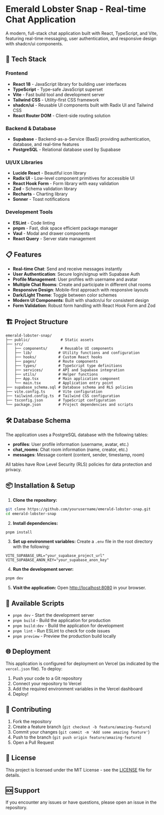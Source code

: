 # Emerald Lobster Snap - Real-time Chat Application

A modern, full-stack chat application built with React, TypeScript, and Vite, featuring real-time messaging, user authentication, and responsive design with shadcn/ui components.

## 🚀 Tech Stack

### Frontend
- **React 18** - JavaScript library for building user interfaces
- **TypeScript** - Type-safe JavaScript superset
- **Vite** - Fast build tool and development server
- **Tailwind CSS** - Utility-first CSS framework
- **shadcn/ui** - Reusable UI components built with Radix UI and Tailwind CSS
- **React Router DOM** - Client-side routing solution

### Backend & Database
- **Supabase** - Backend-as-a-Service (BaaS) providing authentication, database, and real-time features
- **PostgreSQL** - Relational database used by Supabase

### UI/UX Libraries
- **Lucide React** - Beautiful icon library
- **Radix UI** - Low-level component primitives for accessible UI
- **React Hook Form** - Form library with easy validation
- **Zod** - Schema validation library
- **Recharts** - Charting library
- **Sonner** - Toast notifications

### Development Tools
- **ESLint** - Code linting
- **pnpm** - Fast, disk space efficient package manager
- **Vaul** - Modal and drawer components
- **React Query** - Server state management

## 📋 Features

- **Real-time Chat**: Send and receive messages instantly
- **User Authentication**: Secure login/signup with Supabase Auth
- **Profile Management**: User profiles with username and avatar
- **Multiple Chat Rooms**: Create and participate in different chat rooms
- **Responsive Design**: Mobile-first approach with responsive layouts
- **Dark/Light Theme**: Toggle between color schemes
- **Modern UI Components**: Built with shadcn/ui for consistent design
- **Form Validation**: Robust form handling with React Hook Form and Zod

## 🏗️ Project Structure

```
emerald-lobster-snap/
├── public/              # Static assets
├── src/
│   ├── components/      # Reusable UI components
│   ├── lib/            # Utility functions and configuration
│   ├── hooks/          # Custom React hooks
│   ├── pages/          # Route components
│   ├── types/          # TypeScript type definitions
│   ├── services/       # API and Supabase integration
│   ├── utils/          # Helper functions
│   ├── App.tsx         # Main application component
│   └── main.tsx        # Application entry point
├── supabase_schema.sql # Database schema and RLS policies
├── vite.config.ts      # Vite configuration
├── tailwind.config.ts  # Tailwind CSS configuration
├── tsconfig.json       # TypeScript configuration
└── package.json        # Project dependencies and scripts
```

## 🛠️ Database Schema

The application uses a PostgreSQL database with the following tables:

- **profiles**: User profile information (username, avatar, etc.)
- **chat_rooms**: Chat room information (name, creator, etc.)
- **messages**: Message content (content, sender, timestamp, room)

All tables have Row Level Security (RLS) policies for data protection and privacy.

## 📦 Installation & Setup

1. **Clone the repository:**
```bash
git clone https://github.com/yourusername/emerald-lobster-snap.git
cd emerald-lobster-snap
```

2. **Install dependencies:**
```bash
pnpm install
```

3. **Set up environment variables:**
Create a `.env` file in the root directory with the following:
```env
VITE_SUPABASE_URL="your_supabase_project_url"
VITE_SUPABASE_ANON_KEY="your_supabase_anon_key"
```

4. **Run the development server:**
```bash
pnpm dev
```

5. **Visit the application:**
Open [http://localhost:8080](http://localhost:8080) in your browser.

## 🧪 Available Scripts

- `pnpm dev` - Start the development server
- `pnpm build` - Build the application for production
- `pnpm build:dev` - Build the application for development
- `pnpm lint` - Run ESLint to check for code issues
- `pnpm preview` - Preview the production build locally

## 🌐 Deployment

This application is configured for deployment on Vercel (as indicated by the `vercel.json` file). To deploy:

1. Push your code to a Git repository
2. Connect your repository to Vercel
3. Add the required environment variables in the Vercel dashboard
4. Deploy!

## 🤝 Contributing

1. Fork the repository
2. Create a feature branch (`git checkout -b feature/amazing-feature`)
3. Commit your changes (`git commit -m 'Add some amazing feature'`)
4. Push to the branch (`git push origin feature/amazing-feature`)
5. Open a Pull Request

## 📄 License

This project is licensed under the MIT License - see the [LICENSE](LICENSE) file for details.

## 🆘 Support

If you encounter any issues or have questions, please open an issue in the repository.
